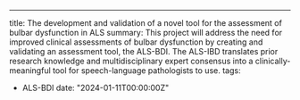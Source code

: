 ---
title: The development and validation of a novel tool for the assessment of bulbar dysfunction in ALS
summary: This project will address the need for improved clinical assessments of bulbar dysfunction by creating and validating an assessment tool, the ALS-BDI. The ALS-IBD translates prior research knowledge and multidisciplinary expert consensus into a clinically-meaningful tool for speech-language pathologists to use.
tags:
  - ALS-BDI
date: "2024-01-11T00:00:00Z"